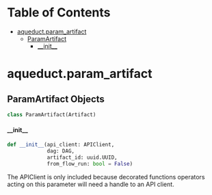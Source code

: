 # Table of Contents

* [aqueduct.param\_artifact](#aqueduct.param_artifact)
  * [ParamArtifact](#aqueduct.param_artifact.ParamArtifact)
    * [\_\_init\_\_](#aqueduct.param_artifact.ParamArtifact.__init__)

<a id="aqueduct.param_artifact"></a>

# aqueduct.param\_artifact

<a id="aqueduct.param_artifact.ParamArtifact"></a>

## ParamArtifact Objects

```python
class ParamArtifact(Artifact)
```

<a id="aqueduct.param_artifact.ParamArtifact.__init__"></a>

#### \_\_init\_\_

```python
def __init__(api_client: APIClient,
             dag: DAG,
             artifact_id: uuid.UUID,
             from_flow_run: bool = False)
```

The APIClient is only included because decorated functions operators acting on this parameter
will need a handle to an API client.

